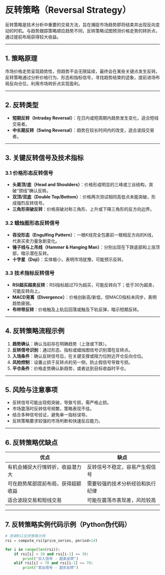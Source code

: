 # 反转策略（Reversal Strategy）

反转策略是技术分析中重要的交易方法，旨在捕捉市场趋势即将结束并出现反向变动的时机。与趋势跟踪策略顺应趋势不同，反转策略试图预测价格走势的转折点，通过提前布局获得较大收益。

---

## 1. 策略原理

市场价格走势呈现趋势性，但趋势不会无限延续，最终会在某些关键点发生反转。反转策略通过分析价格行为、形态和指标信号，寻找趋势结束的迹象，提前进场布局反向仓位，利用市场转折点实现盈利。

---

## 2. 反转类型

- **短期反转（Intraday Reversal）**：在日内或短周期内趋势发生变化，适合短线交易者。  
- **中长期反转（Swing Reversal）**：趋势在较长时间内的改变，适合波段交易者。  

---

## 3. 关键反转信号及技术指标

### 3.1 价格形态反转信号

- **头肩顶/底（Head and Shoulders）**：价格形成明显的三峰或三谷结构，突破“颈线”确认反转。  
- **双顶/双底（Double Top/Bottom）**：价格两次测试相同高低点未能突破，形成强烈反转信号。  
- **三角形突破反转**：价格突破对称三角形、上升或下降三角形的反方向边界。

### 3.2 蜡烛图形态反转信号

- **吞没形态（Engulfing Pattern）**：一根K线完全包裹前一根相反方向的K线，代表买卖力量急剧变化。  
- **锤子线与上吊线（Hammer & Hanging Man）**：分别出现在下跌底部和上涨顶部，暗示潜在反转。  
- **十字星（Doji）**：实体极小，表明市场犹豫，可能预示反转。

### 3.3 技术指标反转信号

- **RSI超买超卖反转**：RSI指标超过70为超买，可能反转向下；低于30为超卖，可能反转向上。  
- **MACD背离（Divergence）**：价格创新高/新低，但MACD指标未同步，表明趋势疲弱。  
- **布林带反转**：价格触及上轨后回落或触及下轨反弹，暗示短期反转。

---

## 4. 反转策略流程示例

1. **趋势确认**：确认当前存在明确趋势（上涨或下跌）。  
2. **反转信号识别**：通过形态、指标或蜡烛图信号识别潜在反转点。  
3. **入场条件**：确认反转信号后，在关键支撑或阻力位附近开仓反向仓位。  
4. **风险控制**：设置止损于反转点的另一侧，防止假信号导致亏损。  
5. **平仓条件**：价格走势确认新趋势，或者达到目标收益时平仓。

---

## 5. 风险与注意事项

- 反转信号可能出现假突破，导致亏损，需严格止损。  
- 市场震荡时反转信号频繁，策略表现不佳。  
- 结合多种信号验证，避免单一指标误导。  
- 反转策略要求较强的市场判断和快速反应能力。

---

## 6. 反转策略优缺点

| 优点                              | 缺点                                  |
|----------------------------------|-------------------------------------|
| 有机会捕捉大行情转折，收益潜力大  | 反转信号不稳定，容易产生假信号       |
| 可在趋势尾部提前布局，获得超额收益 | 需要较强的技术分析经验和执行纪律     |
| 适合波段交易和短线交易            | 可能在震荡市表现差，风险较高         |

---

## 7. 反转策略实例代码示例（Python伪代码）

```python
# 简单RSI反转策略示例
rsi = compute_rsi(price_series, period=14)

for i in range(len(rsi)):
    if rsi[i] < 30 and rsi[i-1] >= 30:
        print("买入信号 - 超卖反转")
    elif rsi[i] > 70 and rsi[i-1] <= 70:
        print("卖出信号 - 超买反转")
